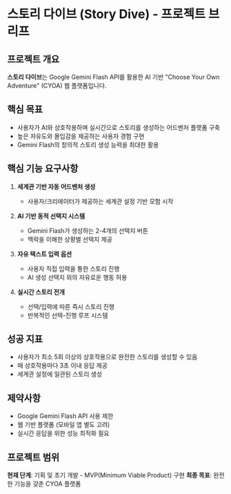 # 스토리 다이브 (Story Dive) - 프로젝트 브리프

## 프로젝트 개요
**스토리 다이브**는 Google Gemini Flash API를 활용한 AI 기반 "Choose Your Own Adventure" (CYOA) 웹 플랫폼입니다.

## 핵심 목표
- 사용자가 AI와 상호작용하며 실시간으로 스토리를 생성하는 어드벤처 플랫폼 구축
- 높은 자유도와 몰입감을 제공하는 사용자 경험 구현
- Gemini Flash의 창의적 스토리 생성 능력을 최대한 활용

## 핵심 기능 요구사항
1. **세계관 기반 자동 어드벤처 생성**
   - 사용자/크리에이터가 제공하는 세계관 설정 기반 모험 시작
   
2. **AI 기반 동적 선택지 시스템**
   - Gemini Flash가 생성하는 2-4개의 선택지 버튼
   - 맥락을 이해한 상황별 선택지 제공
   
3. **자유 텍스트 입력 옵션**
   - 사용자 직접 입력을 통한 스토리 진행
   - AI 생성 선택지 외의 자유로운 행동 허용
   
4. **실시간 스토리 전개**
   - 선택/입력에 따른 즉시 스토리 진행
   - 반복적인 선택-진행 루프 시스템

## 성공 지표
- 사용자가 최소 5회 이상의 상호작용으로 완전한 스토리를 생성할 수 있음
- 매 상호작용마다 3초 이내 응답 제공
- 세계관 설정에 일관된 스토리 생성

## 제약사항
- Google Gemini Flash API 사용 제한
- 웹 기반 플랫폼 (모바일 앱 별도 고려)
- 실시간 응답을 위한 성능 최적화 필요

## 프로젝트 범위
**현재 단계**: 기획 및 초기 개발 - MVP(Minimum Viable Product) 구현
**최종 목표**: 완전한 기능을 갖춘 CYOA 플랫폼 